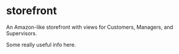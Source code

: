 # storefront
An Amazon-like storefront with views for Customers, Managers, and Supervisors. 

Some really useful info here. 
